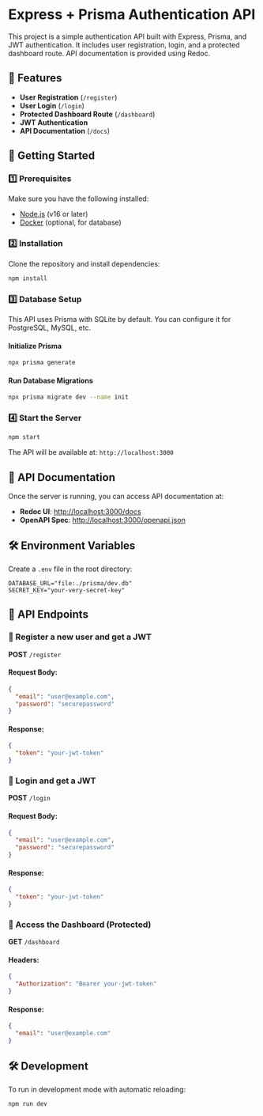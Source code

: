 # Express + Prisma Authentication API

This project is a simple authentication API built with Express, Prisma, and JWT authentication. It includes user registration, login, and a protected dashboard route. API documentation is provided using Redoc.

## 📌 Features
- **User Registration** (`/register`)
- **User Login** (`/login`)
- **Protected Dashboard Route** (`/dashboard`)
- **JWT Authentication**
- **API Documentation** (`/docs`)

## 🚀 Getting Started

### 1️⃣ Prerequisites
Make sure you have the following installed:
- [Node.js](https://nodejs.org/) (v16 or later)
- [Docker](https://www.docker.com/) (optional, for database)

### 2️⃣ Installation
Clone the repository and install dependencies:
```sh
npm install
```

### 3️⃣ Database Setup
This API uses Prisma with SQLite by default. You can configure it for PostgreSQL, MySQL, etc.

#### Initialize Prisma
```sh
npx prisma generate
```

#### Run Database Migrations
```sh
npx prisma migrate dev --name init
```

### 4️⃣ Start the Server
```sh
npm start
```

The API will be available at: `http://localhost:3000`

## 📖 API Documentation
Once the server is running, you can access API documentation at:
- **Redoc UI**: [http://localhost:3000/docs](http://localhost:3000/docs)
- **OpenAPI Spec**: [http://localhost:3000/openapi.json](http://localhost:3000/openapi.json)

## 🛠 Environment Variables
Create a `.env` file in the root directory:
```env
DATABASE_URL="file:./prisma/dev.db"
SECRET_KEY="your-very-secret-key"
```

## 📌 API Endpoints

### 🔹 Register a new user and get a JWT
**POST** `/register`
#### Request Body:
```json
{
  "email": "user@example.com",
  "password": "securepassword"
}
```
#### Response:
```json
{
  "token": "your-jwt-token"
}
```

### 🔹 Login and get a JWT
**POST** `/login`
#### Request Body:
```json
{
  "email": "user@example.com",
  "password": "securepassword"
}
```
#### Response:
```json
{
  "token": "your-jwt-token"
}
```

### 🔹 Access the Dashboard (Protected)
**GET** `/dashboard`
#### Headers:
```json
{
  "Authorization": "Bearer your-jwt-token"
}
```
#### Response:
```json
{
  "email": "user@example.com"
}
```

## 🛠 Development
To run in development mode with automatic reloading:
```sh
npm run dev
```